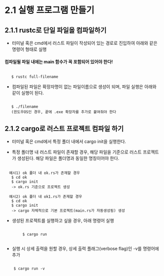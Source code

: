 2.1 실행 프로그램 만들기
==

2.1.1 rustc로 단일 파일을 컴파일하기
---
 - 터미널 혹은 cmd에서 러스트 파일이 작성되어 있는 경로로 진입하여 아래와 같은 명령어 형태로 실행
 #### 컴파일될 파일 내에는 main 함수가 꼭 포함되어 있어야 한다!
<pre><code>
   $ rustc full-filename
</code></pre>
 - 컴파일된 파일은 확장자명이 없는 파일이름으로 생성이 되며, 파일 실행은 아래와 같이 실행이 된다.
 <pre><code>
   $ ./filename 
   (윈도우OS인 경우, 끝에 .exe 확장자를 추가로 붙여줘야 한다
</code></pre>
2.1.2 cargo로 러스트 프로젝트 컴파일 하기
---
 - 터미널 혹은 cmd에서 특정 폴더 내에서 cargo init을 실행한다.
 * 특정 폴더명 내 러스트 파일이 존재할 경우, 해당 파일을 기준으로 러스트 프로젝트가 생성된다.
   해당 파일은 폴더명과 동일한 명칭이어야 한다.
 <pre><code>
  예시1) ok 폴더 내 ok.rs가 존재할 경우
   $ cd ok
   $ cargo init
   -> ok.rs 기준으로 프로젝트 생성
 
  예시2) ok 폴더 내 ok1.rs가 존재할 경우
   $ cd ok
   $ cargo init
   -> cargo 자체적으로 기본 프로젝트(main.rs가 자동생성됨) 생성
</code></pre>
 - 생성된 프로젝트를 실행하고 싶을 경우, 아래 명령어 실행
 <pre><code>
        $ cargo run
 </code></pre>
 - 실행 시 상세 출력을 원할 경우, 상세 출력 플래그(verbose flag)인 -v를 명령어에 추가
 <pre><code>
    $ cargo run -v
 </code></pre>
 
